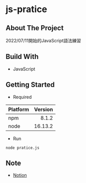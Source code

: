# js-pratice
## About The Project
2022/07/11開始的JavaScript語法練習  
## Build With
- JavaScript
## Getting Started
- Required

|Platform|Version|
|:---|-----:|
|npm |8.1.2  |
|node|16.13.2|

- Run
```
node pratice.js
```
## Note
- [Notion](https://quill-paneer-e66.notion.site/JavaScript-177df20b21b84dd29b0671b9b5cd1fdc)
